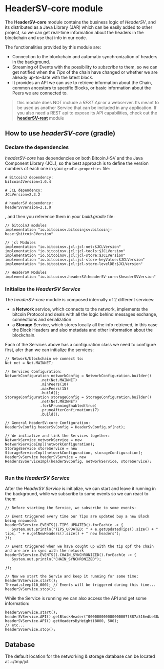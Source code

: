 # HeaderSV-core module

The **HeaderSV-core** module contains the business logic of *HeaderSV*, and its distributed as a Java Library (JAR) 
which can be easily added to other project, so we can get real-time information about the headers in the blockchain 
and use that info in our code.

The functionalities provided by this module are:

 * Connection to the blockchain and automatic synchronization of headers in the background.
 * Streaming of Events with the possibility to *subscribe* to them, so we can get notified when
   the *Tips* of the chain have changed or whether we are already up-to-date with the latest block.
 * It provides an API we can use to retrieve information about the Chain, common ancestors to 
   specific Blocks, or basic information about the Peers we are connected to.
   

> this module does NOT include a *REST Api* or a webserver. Its meant to be used as another Service 
> that can be included in any application. If you also need a REST api to expose its API capabilities, 
> check out the [**headerSV-rest**](rest/README.MD) module
 

## How to use *headerSV-core* (gradle)

### Declare the dependencies 

*headerSV-core* has dependencies on both BitcoinJ-SV and the Java Component Library (JCL), so the best approach is to 
define the version numbers of each one in your `gradle.properties` file:

```
# BitcoinJ dependency:
bitcoinJVersion=1.0.4

# JCL dependency:
JCLVersion=2.3.2

# headerSV dependency:
headerSVVersion=2.1.0
```
, and then you reference them in your *build.gradle* file:

```
// bitcoinJ modules
implementation "io.bitcoinsv.bitcoinjsv:bitcoinj-base:$bitcoinJVersion"

// jcl Modules
implementation "io.bitcoinsv.jcl:jcl-net:$JCLVersion"
implementation "io.bitcoinsv.jcl:jcl-tools:$JCLVersion"
implementation "io.bitcoinsv.jcl:jcl-store:$JCLVersion"
implementation "io.bitcoinsv.jcl:jcl-store-keyValue:$JCLVersion"
implementation "io.bitcoinsv.jcl:jcl-store-levelDB:$JCLVersion"

// HeaderSV Modules
implementation "io.bitcoinsv.headerSV:headerSV-core:$headerSVVersion"

```

### Initialize the *HeaderSV Service*

The *headerSV-core* module is composed internally of 2 different services:

 * a **Network** service, which connects to the network, implements the bitcoin Protocol and deals with all the logic behind 
   messages exchange, connections and serialization
 * a **Storage** Service, which stores locally all the info retrieved, in this case the Block Headers and also metadata
   and other information about the blockchain.


Each of the Services above has a configuration class we need to configure first, afer than we can initialize the services:

```
// Network/blockchain we connect to:
Net net = Net.MAINNET;

// Services Configuration:
NetworkConfiguration networkConfig = NetworkConfiguration.builder()
                .net(Net.MAINNET)
                .minPeers(10)
                .maxPeers(15)
                .build();
StorageConfiguration storageConfig = StorageConfiguration.builder()
                .net(Net.MAINNET)
                .forkPrunningEnabled(true)
                .pruneAfterConfirmations(7)
                .build();
                
// General HeaderSV-core Configuration:
HeaderSvConfig headerSvConfig = HeaderSvConfig.of(net);

// We initialize and link the Services together:
NetworkService networkService = new NetworkServiceImpl(networkConfiguration);
StorageService storeService = new StorageServiceImpl(networkConfiguration, storageConfiguration);
HeaderSvService headerSVService = new HeadersSvServiceImpl(headerSvConfig, networkService, storeService);                
                                          
```

### Run the *HeaderSV Service*

After the *HeaderSV Service* is initialize, we can start and leave it running in the background, while we subscribe to
some events so we can react to them:

```
// Before starting the Service, we subscribe to some events:

// Event triggered every time our Tips are updated buy a new Block being nnounced:
headerSVService.EVENTS().TIPS_UPDATED().forEach(e -> {
   System.out.println("TIPS_UPDATED: " + e.getUpdatedTips().size() + " tips, " + e.getNewHeaders().size() + " new headers");
});

// Event triggered when we have cought up with the tip opf the chain and are are in sync with the network
headerSVService.EVENTS().CHAIN_SYNCHRONIZED().forEach(e -> {
   System.out.println("CHAIN_SYNCHRONIZED");

});

// Now we start the Servie and keep it running for some time:
headerSVService.start();
Thread.sleep(10_000); // Events will be triggered during this time...
headerSVService.stop();

```

While the Service is running we can also access the API and get some information:

```
headerSVService.start();
headerSVService.API().getBlockHeader("000000000000000007f887a516edbe38aa0471d086eab7b916d429c9f6eac821");
headerSVService.API().getHeadersByHeight(8000, 500);
// etc...
headerSVService.stop();

```

## Database
The default location for the networking & storage database can be located at ~/tmp/jcl.